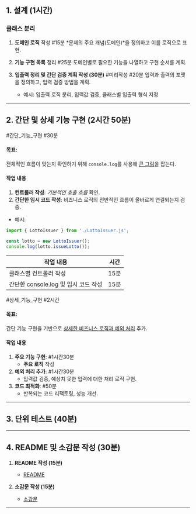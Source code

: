 
## 1. 설계 (1시간)

### 클래스 분리
1. **도메인 로직** 작성 #15분
   *문제의 주요 개념(도메인)*을 정의하고 이를 로직으로 표현.

2. **기능 구현 목록** 정리 #25분
   도메인별로 필요한 기능을 나열하고 구현 순서를 계획.

3. **입출력 정리 및 간단 검증 계획 작성 (30분)**  #미리작성 #20분
   입력과 출력의 포맷을 정의하고, 입력 검증 방법을 계획.
   - 예시: 입출력 로직 분리, 입력값 검증, 클래스별 입출력 형식 지정


---

## 2. 간단 및 상세 기능 구현 (2시간 50분) 
#간단_기능_구현 #30분
#### **목표**: 
전체적인 흐름이 맞는지 확인하기 위해 `console.log`를 사용해 <u>큰 그림</u>을 잡는다. 
#### **작업 내용** 
1. **컨트롤러 작성**: *기본적인 호출 흐름* 확인. 
2. **간단한 임시 코드 작성**: 비즈니스 로직의 전반적인 흐름이 올바르게 연결되는지 검증. 
- 예시: 
```javascript 
import { LottoIssuer } from './LottoIssuer.js'; 

const lotto = new LottoIssuer();
console.log(lotto.issueLotto()); 
``` 

| **작업 내용**                  | **시간** |
| -------------------------- | ------ |
| 클래스별 컨트롤러 작성               | 15분    |
| 간단한 console.log 및 임시 코드 작성 | 15분    |

#상세_기능_구현 #2시간
#### **목표**: 
간단 기능 구현을 기반으로 <u>상세한 비즈니스 로직과 예외 처리</u> 추가. 

#### **작업 내용** 
1. **주요 기능 구현**: #1시간30분
    - **주요 로직** 작성
2. **예외 처리 추가**: #1시간30분
    - 입력값 검증, 예상치 못한 입력에 대한 처리 로직 구현. 
3. **코드 최적화**: #50분 
    - 반복되는 코드 리팩토링, 성능 개선. 

---

## 3. 단위 테스트 (40분)


---

## 4. README 및 소감문 작성 (30분)

1. **README 작성 (15분)**  
   - [README](obsidian://open?vault=woowacourse&file=002.%20%EA%B0%80%EC%9D%B4%EB%93%9C%EB%B6%81%2FhandBook.README)

2. **소감문 작성 (15분)**  
   - [소감문](obsidian://open?vault=woowacourse&file=002.%20%EA%B0%80%EC%9D%B4%EB%93%9C%EB%B6%81%2FhandBook.%EC%86%8C%EA%B0%90%EB%AC%B8)

---

